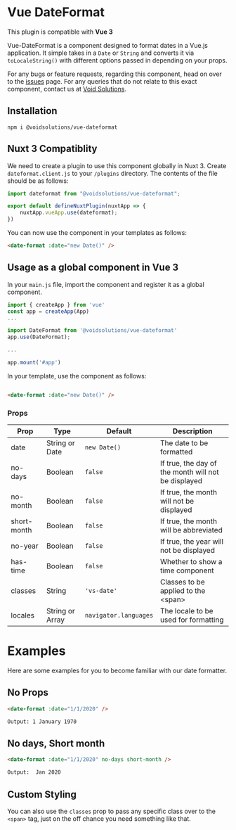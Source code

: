 # Vue DateFormat
This plugin is compatible with **Vue 3**

Vue-DateFormat is a component designed to format dates in a Vue.js application. It simple takes in a `Date` or `String` and converts it via `toLocaleString()` with different options passed in depending on your props.


For any bugs or feature requests, regarding this component, head on over to the [issues](https://github.com/VoidSolutionsGit/Vue-DateFormat/issues) page. For any queries that do not relate to this exact component, contact us at [Void Solutions](https://voidsolutions.net/).


## Installation

```npm i @voidsolutions/vue-dateformat```

## Nuxt 3 Compatiblity

We need to create a plugin to use this component globally in Nuxt 3. Create `dateformat.client.js` to your `/plugins` directory. The contents of the file should be as follows:

```javascript
import dateformat from "@voidsolutions/vue-dateformat";

export default defineNuxtPlugin(nuxtApp => {
    nuxtApp.vueApp.use(dateformat);
})
```

You can now use the component in your templates as follows:

```html
<date-format :date="new Date()" />
```

## Usage as a global component in Vue 3

In your ```main.js``` file, import the component and register it as a global component.

```javascript
import { createApp } from 'vue'
const app = createApp(App)
...

import DateFormat from '@voidsolutions/vue-dateformat'
app.use(DateFormat);

...

app.mount('#app')
```

In your template, use the component as follows:

```html

<date-format :date="new Date()" />

```

### Props

| Prop        | Type           | Default               | Description                                         |
| ----------- | -------------- | --------------------- | --------------------------------------------------- |
| date        | String or Date | `new Date()`          | The date to be formatted                            |
| no-days     | Boolean        | `false`               | If true, the day of the month will not be displayed |
| no-month    | Boolean        | `false`               | If true, the month will not be displayed            |
| short-month | Boolean        | `false`               | If true, the month will be abbreviated              |
| no-year     | Boolean        | `false`               | If true, the year will not be displayed             |
| has-time    | Boolean        | `false`               | Whether to show a time component                    |
| classes     | String         | `'vs-date'`           | Classes to be applied to the \<span>                |
| locales     | String or Array| `navigator.languages` | The locale to be used for formatting                |

# Examples
Here are some examples for you to become familiar with our date formatter.
## No Props
    
```html
<date-format :date="1/1/2020" />

Output: 1 January 1970
```

## No days, Short month
```html
<date-format :date="1/1/2020" no-days short-month />

Output:  Jan 2020
```

## Custom Styling

You can also use the `classes` prop to pass any specific class over to the `<span>` tag, just on the off chance you need something like that.


